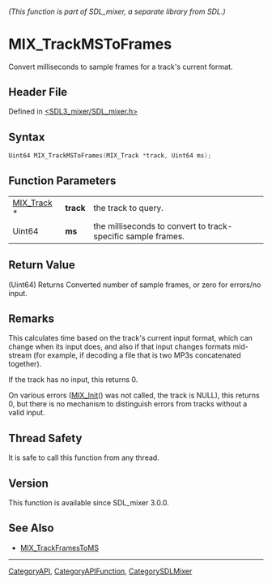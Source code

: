###### (This function is part of SDL_mixer, a separate library from SDL.)
# MIX_TrackMSToFrames

Convert milliseconds to sample frames for a track's current format.

## Header File

Defined in [<SDL3_mixer/SDL_mixer.h>](https://github.com/libsdl-org/SDL_mixer/blob/main/include/SDL3_mixer/SDL_mixer.h)

## Syntax

```c
Uint64 MIX_TrackMSToFrames(MIX_Track *track, Uint64 ms);
```

## Function Parameters

|                          |           |                                                              |
| ------------------------ | --------- | ------------------------------------------------------------ |
| [MIX_Track](MIX_Track) * | **track** | the track to query.                                          |
| Uint64                   | **ms**    | the milliseconds to convert to track-specific sample frames. |

## Return Value

(Uint64) Returns Converted number of sample frames, or zero for errors/no
input.

## Remarks

This calculates time based on the track's current input format, which can
change when its input does, and also if that input changes formats
mid-stream (for example, if decoding a file that is two MP3s concatenated
together).

If the track has no input, this returns 0.

On various errors ([MIX_Init](MIX_Init)() was not called, the track is
NULL), this returns 0, but there is no mechanism to distinguish errors from
tracks without a valid input.

## Thread Safety

It is safe to call this function from any thread.

## Version

This function is available since SDL_mixer 3.0.0.

## See Also

- [MIX_TrackFramesToMS](MIX_TrackFramesToMS)

----
[CategoryAPI](CategoryAPI), [CategoryAPIFunction](CategoryAPIFunction), [CategorySDLMixer](CategorySDLMixer)

